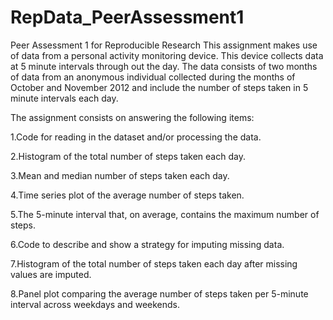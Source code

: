 # RepData_PeerAssessment1
Peer Assessment 1 for Reproducible Research
This assignment makes use of data from a personal activity monitoring device.
This device collects data at 5 minute intervals through out the day.
The data consists of two months of data from an anonymous individual collected during the months of October and November 2012
and include the number of steps taken in 5 minute intervals each day.

The assignment consists on answering the following items:

1.Code for reading in the dataset and/or processing the data.

2.Histogram of the total number of steps taken each day.

3.Mean and median number of steps taken each day.

4.Time series plot of the average number of steps taken.

5.The 5-minute interval that, on average, contains the maximum number of steps.

6.Code to describe and show a strategy for imputing missing data.

7.Histogram of the total number of steps taken each day after missing values are imputed.

8.Panel plot comparing the average number of steps taken per 5-minute interval across weekdays and weekends.
